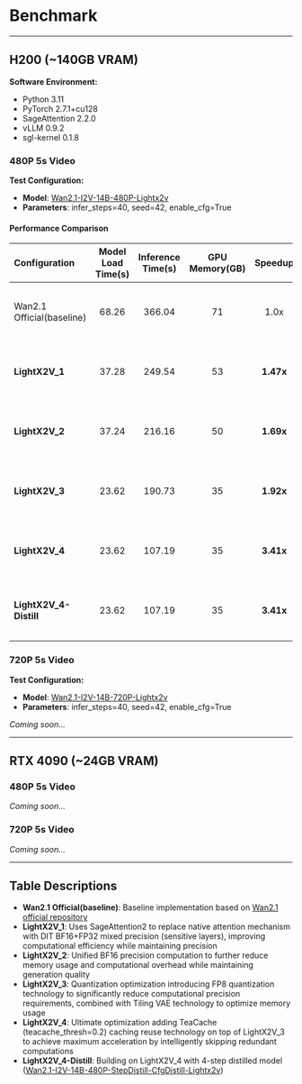 # Benchmark

---

## H200 (~140GB VRAM)

**Software Environment:**
- Python 3.11
- PyTorch 2.7.1+cu128
- SageAttention 2.2.0
- vLLM 0.9.2
- sgl-kernel 0.1.8

### 480P 5s Video

**Test Configuration:**
- **Model**: [Wan2.1-I2V-14B-480P-Lightx2v](https://huggingface.co/lightx2v/Wan2.1-I2V-14B-480P-Lightx2v)
- **Parameters**: infer_steps=40, seed=42, enable_cfg=True

#### Performance Comparison

| Configuration | Model Load Time(s) | Inference Time(s) | GPU Memory(GB) | Speedup | Video Effect |
|:-------------|:------------------:|:-----------------:|:--------------:|:-------:|:------------:|
| Wan2.1 Official(baseline) | 68.26 | 366.04 | 71 | 1.0x | <video src="PATH_TO_BASELINE_480P_VIDEO" width="200px"></video> |
| **LightX2V_1** | 37.28 | 249.54 | 53 | **1.47x** | <video src="PATH_TO_LIGHTX2V_1_480P_VIDEO" width="200px"></video> |
| **LightX2V_2** | 37.24 | 216.16 | 50 | **1.69x** | <video src="PATH_TO_LIGHTX2V_2_480P_VIDEO" width="200px"></video> |
| **LightX2V_3** | 23.62 | 190.73 | 35 | **1.92x** | <video src="PATH_TO_LIGHTX2V_3_480P_VIDEO" width="200px"></video> |
| **LightX2V_4** | 23.62 | 107.19 | 35 | **3.41x** | <video src="PATH_TO_LIGHTX2V_4_480P_VIDEO" width="200px"></video> |
| **LightX2V_4-Distill** | 23.62 | 107.19 | 35 | **3.41x** | <video src="PATH_TO_LIGHTX2V_4_DISTILL_480P_VIDEO" width="200px"></video> |

### 720P 5s Video

**Test Configuration:**
- **Model**: [Wan2.1-I2V-14B-720P-Lightx2v](https://huggingface.co/lightx2v/Wan2.1-I2V-14B-720P-Lightx2v)
- **Parameters**: infer_steps=40, seed=42, enable_cfg=True

*Coming soon...*

---

## RTX 4090 (~24GB VRAM)

### 480P 5s Video

*Coming soon...*

### 720P 5s Video

*Coming soon...*

---

## Table Descriptions

- **Wan2.1 Official(baseline)**: Baseline implementation based on [Wan2.1 official repository](https://github.com/Wan-Video/Wan2.1)
- **LightX2V_1**: Uses SageAttention2 to replace native attention mechanism with DIT BF16+FP32 mixed precision (sensitive layers), improving computational efficiency while maintaining precision
- **LightX2V_2**: Unified BF16 precision computation to further reduce memory usage and computational overhead while maintaining generation quality
- **LightX2V_3**: Quantization optimization introducing FP8 quantization technology to significantly reduce computational precision requirements, combined with Tiling VAE technology to optimize memory usage
- **LightX2V_4**: Ultimate optimization adding TeaCache (teacache_thresh=0.2) caching reuse technology on top of LightX2V_3 to achieve maximum acceleration by intelligently skipping redundant computations
- **LightX2V_4-Distill**: Building on LightX2V_4 with 4-step distilled model ([Wan2.1-I2V-14B-480P-StepDistill-CfgDistill-Lightx2v](https://huggingface.co/lightx2v/Wan2.1-I2V-14B-480P-StepDistill-CfgDistill-Lightx2v))
